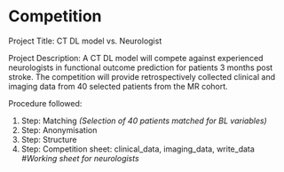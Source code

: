 # Competition
Project Title: CT DL model vs. Neurologist

Project Description: A CT DL model will compete against experienced neurologists in functional outcome prediction for patients 3 months post stroke.
The competition will provide retrospectively collected clinical and imaging data from 40 selected patients from the MR cohort.

Procedure followed:

1. Step: Matching *(Selection of 40 patients matched for BL variables)*
2. Step: Anonymisation
3. Step: Structure
4. Step: Competition sheet: clinical_data, imaging_data, write_data *#Working sheet for neurologists*
